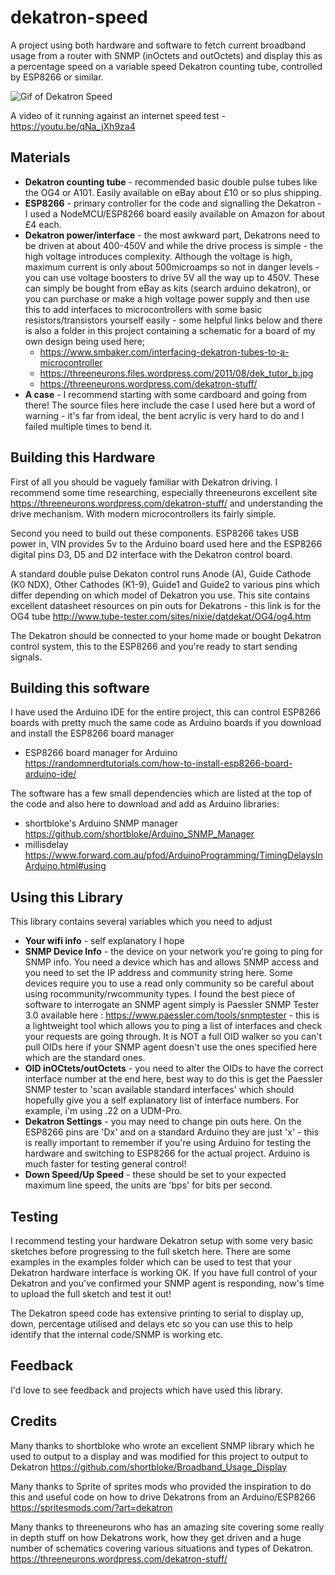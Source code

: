 # dekatron-speed

A project using both hardware and software to fetch current broadband usage from a router with SNMP (inOctets and outOctets) and display this as a percentage speed on a variable speed Dekatron counting tube, controlled by ESP8266 or similar.

![Gif of Dekatron Speed](https://github.com/elegantalchemist/dekatron-speed/blob/main/images/dekatron%20speed%20gif.gif?raw=true)

A video of it running against an internet speed test - https://youtu.be/qNa_jXh9za4

## Materials
* **Dekatron counting tube** - recommended basic double pulse tubes like the OG4 or A101. Easily available on eBay about £10 or so plus shipping.
* **ESP8266** - primary controller for the code and signalling the Dekatron - I used a NodeMCU/ESP8266 board easily available on Amazon for about £4 each.
* **Dekatron power/interface** - the most awkward part, Dekatrons need to be driven at about 400-450V and while the drive process is simple - the high voltage introduces complexity. Although the voltage is high, maximum current is only about 500microamps so not in danger levels - you can use voltage boosters to drive 5V all the way up to 450V. These can simply be bought from eBay as kits (search arduino dekatron), or you can purchase or make a high voltage power supply and then use this to add interfaces to microcontrollers with some basic resistors/transistors yourself easily - some helpful links below and there is also a folder in this project containing a schematic for a board of my own design being used here;
  * https://www.smbaker.com/interfacing-dekatron-tubes-to-a-microcontroller
  * https://threeneurons.files.wordpress.com/2011/08/dek_tutor_b.jpg
  * https://threeneurons.wordpress.com/dekatron-stuff/
* **A case** - I recommend starting with some cardboard and going from there! The source files here include the case I used here but a word of warning - it's far from ideal, the bent acrylic is very hard to do and I failed multiple times to bend it.

## Building this Hardware
First of all you should be vaguely familiar with Dekatron driving. I recommend some time researching, especially threeneurons excellent site https://threeneurons.wordpress.com/dekatron-stuff/ and understanding the drive mechanism. With modern microcontrollers its fairly simple.

Second you need to build out these components. ESP8266 takes USB power in, VIN provides 5v to the Arduino board used here and the ESP8266 digital pins D3, D5 and D2 interface with the Dekatron control board.

A standard double pulse Dekaton control runs Anode (A), Guide Cathode (K0 NDX), Other Cathodes (K1-9), Guide1 and Guide2 to various pins which differ depending on which model of Dekatron you use. This site contains excellent datasheet resources on pin outs for Dekatrons - this link is for the OG4 tube http://www.tube-tester.com/sites/nixie/datdekat/OG4/og4.htm

The Dekatron should be connected to your home made or bought Dekatron control system, this to the ESP8266 and you're ready to start sending signals.

## Building this software
I have used the Arduino IDE for the entire project, this can control ESP8266 boards with pretty much the same code as Arduino boards if you download and install the ESP8266 board manager
* ESP8266 board manager for Arduino https://randomnerdtutorials.com/how-to-install-esp8266-board-arduino-ide/

The software has a few small dependencies which are listed at the top of the code and also here to download and add as Arduino libraries:
* shortbloke's Arduino SNMP manager https://github.com/shortbloke/Arduino_SNMP_Manager
* millisdelay https://www.forward.com.au/pfod/ArduinoProgramming/TimingDelaysInArduino.html#using

## Using this Library
This library contains several variables which you need to adjust
* **Your wifi info** - self explanatory I hope
* **SNMP Device Info** - the device on your network you're going to ping for SNMP info. You need a device which has and allows SNMP access and you need to set the IP address and community string here. Some devices require you to use a read only community so be careful about using rocommunity/rwcommunity types. I found the best piece of software to interrogate an SNMP agent simply is Paessler SNMP Tester 3.0 available here : https://www.paessler.com/tools/snmptester - this is a lightweight tool which allows you to ping a list of interfaces and check your requests are going through. It is NOT a full OID walker so you can't pull OIDs here if your SNMP agent doesn't use the ones specified here which are the standard ones.
* **OID inOCtets/outOctets** - you need to alter the OIDs to have the correct interface number at the end here, best way to do this is get the Paessler SNMP tester to 'scan available standard interfaces' which should hopefully give you a self explanatory list of interface numbers. For example, i'm using .22 on a UDM-Pro.
* **Dekatron Settings** - you may need to change pin outs here. On the ESP8266 pins are 'Dx' and on a standard Arduino they are just 'x' - this is really important to remember if you're using Arduino for testing the hardware and switching to ESP8266 for the actual project. Arduino is much faster for testing general control!
* **Down Speed/Up Speed** - these should be set to your expected maximum line speed, the units are 'bps' for bits per second.

## Testing
I recommend testing your hardware Dekatron setup with some very basic sketches before progressing to the full sketch here. There are some examples in the examples folder which can be used to test that your Dekatron hardware interface is working OK. If you have full control of your Dekatron and you've confirmed your SNMP agent is responding, now's time to upload the full sketch and test it out! 

The Dekatron speed code has extensive printing to serial to display up, down, percentage utilised and delays etc so you can use this to help identify that the internal code/SNMP is working etc.

## Feedback
I'd love to see feedback and projects which have used this library.

## Credits
 Many thanks to shortbloke who wrote an excellent SNMP library which he used to output to a display and was modified for this project to output to Dekatron
 https://github.com/shortbloke/Broadband_Usage_Display
  
 Many thanks to Sprite of sprites mods who provided the inspiration to do this and useful code on how
 to drive Dekatrons from an Arduino/ESP8266
 https://spritesmods.com/?art=dekatron
 
 Many thanks to threeneurons who has an amazing site covering some really in depth stuff on how Dekatrons work, how they get driven and a huge number of schematics covering various situations and types of Dekatron.
 https://threeneurons.wordpress.com/dekatron-stuff/
